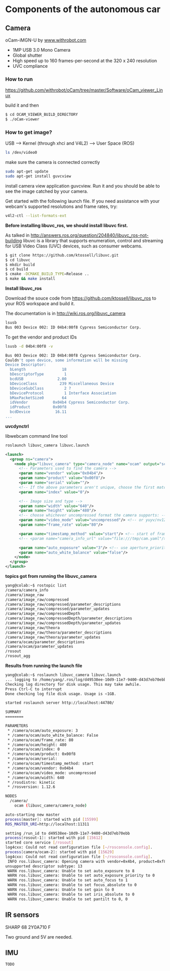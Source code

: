 # Components of the autonomous car

## Camera
oCam-iMGN-U by www.withrobot.com

- 1MP USB 3.0 Mono Camera
- Global shutter
- High speed up to 160 frames-per-second at the 320 x 240 resolution
- UVC compliance

### How to run
https://github.com/withrobot/oCam/tree/master/Software/oCam_viewer_Linux

build it and then 
```bash
$ cd OCAM_VIEWER_BUILD_DIRECTORY
$ ./oCam-viewer
```
### How to get image?

USB --> Kernel (through xhci and V4L2) --> User Space (ROS)

```bash
ls /dev/video0
```
make sure the camera is connected correctly

```bash
sudo apt-get update
sudo apt-get install guvcview
```
install camera view application guvcview. Run it and you should be able to see the image catched by your camera.

Get started with the following launch file. If you need assistance with your webcam's supported resolutions and frame rates, try:
```bash
v4l2-ctl --list-formats-ext
```

**Before installing libuvc_ros, we should install libuvc first.**

As talked in http://answers.ros.org/question/204840/libuvc_ros-not-building
libuvc is a library that supports enumeration, control and streaming for USB Video Class (UVC) devices, such as consumer webcams.

```bash
$ git clone https://github.com/ktossell/libuvc.git
$ cd libuvc
$ mkdir build
$ cd build
$ cmake -DCMAKE_BUILD_TYPE=Release ..
$ make && make install
```

**Install libuvc_ros**

Download the souce code from https://github.com/ktossell/libuvc_ros to your ROS workspace and build it.

The documentation is in http://wiki.ros.org/libuvc_camera

```bash
lsusb
Bus 003 Device 002: ID 04b4:00f8 Cypress Semiconductor Corp. 
```
To get the vendor and product IDs
```bash
lsusb -d 04b4:00f8 -v

Bus 003 Device 002: ID 04b4:00f8 Cypress Semiconductor Corp. 
Couldn't open device, some information will be missing
Device Descriptor:
  bLength                18
  bDescriptorType         1
  bcdUSB               2.00
  bDeviceClass          239 Miscellaneous Device
  bDeviceSubClass         2 ?
  bDeviceProtocol         1 Interface Association
  bMaxPacketSize0        64
  idVendor           0x04b4 Cypress Semiconductor Corp.
  idProduct          0x00f8 
  bcdDevice           16.11
...
``` 

**uvcdynctrl**

libwebcam command line tool

```bash
roslaunch libuvc_camera libuvc.launch 
```

```xml
<launch>
  <group ns="camera">
    <node pkg="libuvc_camera" type="camera_node" name="ocam" output="screen">
      <!-- Parameters used to find the camera -->
      <param name="vendor" value="0x04b4"/>
      <param name="product" value="0x00f8"/>
      <param name="serial" value=""/>
      <!-- If the above parameters aren't unique, choose the first match: -->
      <param name="index" value="0"/>

      <!-- Image size and type -->
      <param name="width" value="640"/>
      <param name="height" value="480"/>
      <!-- choose whichever uncompressed format the camera supports: -->
      <param name="video_mode" value="uncompressed"/> <!-- or yuyv/nv12/jpeg -->
      <param name="frame_rate" value="80"/>

      <param name="timestamp_method" value="start"/> <!-- start of frame -->
      <!-- <param name="camera_info_url" value="file:///tmp/cam.yaml"/> -->

      <param name="auto_exposure" value="3"/> <!-- use aperture_priority auto exposure -->
      <param name="auto_white_balance" value="false"/>
    </node>
  </group>
</launch>
```

**topics got from running the libuvc_camera**
```bash
yang@colab:~$ rostopic list
/camera/camera_info
/camera/image_raw
/camera/image_raw/compressed
/camera/image_raw/compressed/parameter_descriptions
/camera/image_raw/compressed/parameter_updates
/camera/image_raw/compressedDepth
/camera/image_raw/compressedDepth/parameter_descriptions
/camera/image_raw/compressedDepth/parameter_updates
/camera/image_raw/theora
/camera/image_raw/theora/parameter_descriptions
/camera/image_raw/theora/parameter_updates
/camera/ocam/parameter_descriptions
/camera/ocam/parameter_updates
/rosout
/rosout_agg
```

**Results from running the launch file**
```bash
yang@colab:~$ roslaunch libuvc_camera libuvc.launch 
... logging to /home/yang/.ros/log/d49538ee-10d9-11e7-9400-d43d7eb70ebb/roslaunch-colab-15588.log
Checking log directory for disk usage. This may take awhile.
Press Ctrl-C to interrupt
Done checking log file disk usage. Usage is <1GB.

started roslaunch server http://localhost:44780/

SUMMARY
========

PARAMETERS
 * /camera/ocam/auto_exposure: 3
 * /camera/ocam/auto_white_balance: False
 * /camera/ocam/frame_rate: 80
 * /camera/ocam/height: 480
 * /camera/ocam/index: 0
 * /camera/ocam/product: 0x00f8
 * /camera/ocam/serial: 
 * /camera/ocam/timestamp_method: start
 * /camera/ocam/vendor: 0x04b4
 * /camera/ocam/video_mode: uncompressed
 * /camera/ocam/width: 640
 * /rosdistro: kinetic
 * /rosversion: 1.12.6

NODES
  /camera/
    ocam (libuvc_camera/camera_node)

auto-starting new master
process[master]: started with pid [15599]
ROS_MASTER_URI=http://localhost:11311

setting /run_id to d49538ee-10d9-11e7-9400-d43d7eb70ebb
process[rosout-1]: started with pid [15612]
started core service [/rosout]
log4cxx: Could not read configuration file [~/rosconsole.config].
process[camera/ocam-2]: started with pid [15629]
log4cxx: Could not read configuration file [~/rosconsole.config].
 INFO ros.libuvc_camera: Opening camera with vendor=0x4b4, product=0xf8, serial="", index=0
unsupported descriptor subtype: 13
 WARN ros.libuvc_camera: Unable to set auto_exposure to 8
 WARN ros.libuvc_camera: Unable to set auto_exposure_priority to 0
 WARN ros.libuvc_camera: Unable to set auto_focus to 1
 WARN ros.libuvc_camera: Unable to set focus_absolute to 0
 WARN ros.libuvc_camera: Unable to set gain to 0
 WARN ros.libuvc_camera: Unable to set iris_absolute to 0
 WARN ros.libuvc_camera: Unable to set pantilt to 0, 0
```


## IR sensors
SHARP 68 2Y0A710 F

Two ground and 5V are needed.


## IMU
```bash
TODO
```
